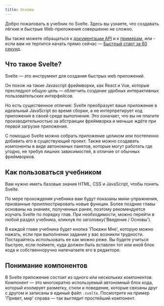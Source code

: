 ```yaml
---
title: Основы
---
```


Добро пожаловать в учебник по Svelte. Здесь вы узнаете, что создавать лёгкие и быстрые Web-приложения совершенно не сложно.

Вы также можете обращаться к [документации API](docs) и к [примерам](examples), или - если вам не терпится начать прямо сейчас — [Быстрый старт за 60 секунд](blog/the-easiest-way-to-get-started).


## Что такое Svelte?

Svelte — это инструмент для создания быстрых web приложений.

Он похож на такие Javascript фреймворки, как React и Vue, которые преследуют общую цель — облегчить создание удобных интерактивных пользовательских интерфейсов.

Но есть существенное отличие: Svelte преобразует ваше приложение в идеальный JavaScript во время сборки, а не интерпретирует код приложения в своей среде выполнения. Это означает, что вы не платите производительностью за абстракции фреймворка и меньше ждёте при первой загрузке приложения.

С помощью Svelte можно собрать приложение целиком или постепенно добавить его в существующий проект. Также можно создавать компоненты в виде автономных пакетов, которые могут работать где угодно, не требуя лишних зависимостей, в отличие от обычных фреймворков.


## Как пользоваться учебником

Вам нужно иметь базовые знания HTML, CSS и JavaScript, чтобы понять Svelte.

По мере прохождения учебника вам будут показаны мини-упражнения, призванные проиллюстрировать новые функции. Более поздние главы основаны на знаниях, полученных ранее, поэтому рекомендуется изучать Svelte по порядку глав. При необходимости, можно перейти в любой раздел учебника, кликнув по заголовку('Введение / Основы').

В каждой главе учебника будет кнопка 'Покажи Мне', которую можно нажать, если при выполнении задания у вас возникли трудности. Постарайтесь использовать ее как можно реже. Вы будете учиться быстрее, если поймете, куда должен быть вставлен тот или иной блок кода и собственноручно напечатаете его в редакторе.


## Понимание компонентов

В Svelte приложение состоит из одного или нескольких *компонентов*. Компонент — это многократно используемый автономный блок кода, который изолирует разметку, стили и поведение, которые связаны друг с другом и записаны в единый файл `.svelte`. Посмотрите на пример 'Привет, мир' справа —  так выглядит простейший компонент.